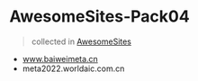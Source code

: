 # AwesomeSites-Pack04

> collected in [AwesomeSites](https://github.com/ezshine/AwesomeSites)

- www.baiweimeta.cn
- meta2022.worldaic.com.cn